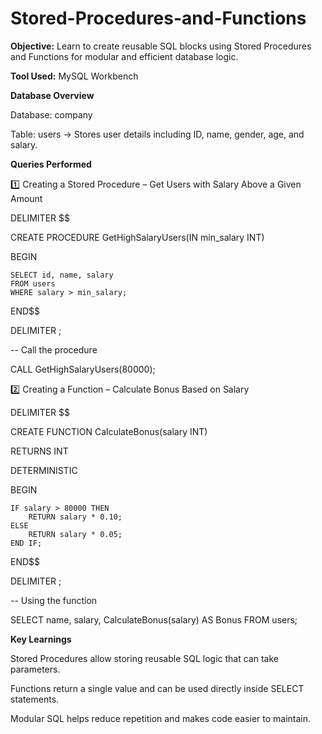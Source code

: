 # Stored-Procedures-and-Functions

**Objective:**
Learn to create reusable SQL blocks using Stored Procedures and Functions for modular and efficient database logic.

**Tool Used:**
MySQL Workbench

**Database Overview**

Database: company

Table: users → Stores user details including ID, name, gender, age, and salary.

**Queries Performed**

1️⃣ Creating a Stored Procedure – Get Users with Salary Above a Given Amount

DELIMITER $$

CREATE PROCEDURE GetHighSalaryUsers(IN min_salary INT)

BEGIN

    SELECT id, name, salary 
    FROM users 
    WHERE salary > min_salary;
    
END$$

DELIMITER ;

-- Call the procedure

CALL GetHighSalaryUsers(80000);

2️⃣ Creating a Function – Calculate Bonus Based on Salary

DELIMITER $$

CREATE FUNCTION CalculateBonus(salary INT)

RETURNS INT

DETERMINISTIC

BEGIN

    IF salary > 80000 THEN
        RETURN salary * 0.10;
    ELSE
        RETURN salary * 0.05;
    END IF;
    
END$$

DELIMITER ;

-- Using the function

SELECT name, salary, CalculateBonus(salary) AS Bonus FROM users;

**Key Learnings**

Stored Procedures allow storing reusable SQL logic that can take parameters.

Functions return a single value and can be used directly inside SELECT statements.

Modular SQL helps reduce repetition and makes code easier to maintain.
